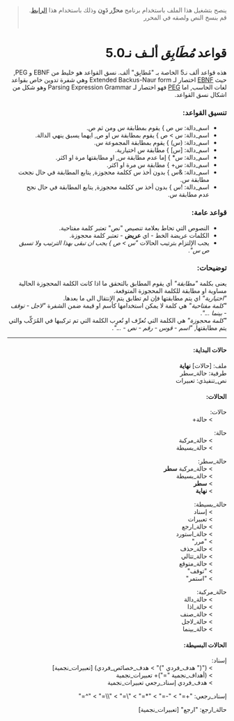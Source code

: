 <div dir = rtl>


> ينصح بتشغيل هذا الملف باستخدام برنامج **محرِّر دَوِن** وذلك باستخدام هذا [الرابط](https://app.dawin.io/). قم بنسخ النص ولصقه في المحرر  
&nbsp;

# قواعد *مُطَابِق* ألـف نـ5.0 

هذه قواعد ألف نـ5 الخاصة بـ "مُطابِق" ألف.
نسق القواعد هو خليط من EBNF و PEG, حيث [EBNF](https://en.wikipedia.org/wiki/Extended_Backus%E2%80%93Naur_form) اختصار لـ Extended Backus-Naur form وهي شفرة تدوين خاص بقواعد لغات الحاسب, اما [PEG](https://en.wikipedia.org/wiki/Parsing_expression_grammar)  فهو اختصار لـ Parsing Expression Grammar وهو شكل من اشكال نسق القواعد.

### تنسيق القواعد:  
- اسم_دالة: س ص } يقوم بمطابقة س ومن ثم ص.  
- اسم_دالة: س > ص } يقوم بمطابقة س او ص, ايهما يسبق ينهي الدالة.  
- اسم_دالة: (س) } يقوم بمطابقة المجموعة س.  
- اسم_دالة: [س] } مطابقة س اختيارية.   
- اسم_دالة: س* } إما عدم مطابقة س, او مطابقتها مرة او اكثر.  
- اسم_دالة: س+ } مطابقة س مرة او اكثر.
- اسم_دالة: &س } بدون أخذ س ككلمة محجوزة, يتابع المطابقة في حال نجحت مطابقة س.  
- اسم_دالة: !س } بدون أخذ س ككلمة محجوزة, يتابع المطابقة في حال نجح عدم مطابقة س.  


### قواعد عامة:  
- النصوص التي تحاط بعلامة تنصيص "نص" تعتبر كلمة مفتاحية.  
- الكلمات عريضة الخط - اي **عريض** - تعتبر كلمة محجوزة. 
- يجب الإلتزام بترتيب الحالات *"س > ص } يجب ان تبقى بهذا الترتيب ولا تسبق ص س"*.   


### توضيحات:
يعنى بكلمة *"مطابقة"* أي يقوم المطابق بالتحقق ما اذا كانت الكلمة المحجوزة الحالية مساوية او مطابقة للكلمة المحجوزة المتوقعة.  
*"اختيارية"* اي يتم مطابقتها فإن لم تطابق يتم الإنتقال الى ما بعدها.  
*"كلمة مفتاحية"* هي كلمة لا يمكن استخدامها كأسم او قيمة ضمن الشفرة *"لاجل - توقف - بينما ..."*.  
*"كلمة محجوزة"* هي الكلمة التي تُعرِّف او تُعرِب الكلمة التي تم تركيبها في المُرَكِّب والتي يتم مطابقتها, *"اسم - قوس - رقم - نص - ..."*.  

---
#### حالات البداية:
ملف: [حالات] **نهاية**  
طرفية: حالة_سطر  
نص_تنفيذي: تعبيرات  

#### الحالات:
حالات:  
&emsp;&emsp;  > حالة+  

حالة:   
&emsp;&emsp;  > حالة_مركبة   
&emsp;&emsp;  > حالة_بسيطة    

حالة_سطر:  
&emsp;&emsp;  > حالة_مركبة **سطر**  
&emsp;&emsp;  > حالة_بسيطة  
&emsp;&emsp;  > **سطر**  
&emsp;&emsp;  > **نهاية**  

حالة_بسيطة:   
&emsp;&emsp; > إسناد    
&emsp;&emsp;  > تعبيرات  
&emsp;&emsp;  > حالة_ارجع  
&emsp;&emsp;  > حالة_استورد  
&emsp;&emsp;  > "مرر"  
&emsp;&emsp;  > حالة_حذف  
&emsp;&emsp;  > حالة_تتالي  
&emsp;&emsp;  > حالة_متوقع  
&emsp;&emsp;  > "توقف"  
&emsp;&emsp;  > "استمر"  

حالة_مركبة:  
&emsp;&emsp; > حالة_دالة   
&emsp;&emsp; > حالة_اذا   
&emsp;&emsp; > حالة_صنف  
&emsp;&emsp; > حالة_لاجل  
&emsp;&emsp; > حالة_بينما  


#### الحالات البسيطة:  
إسناد:   
&emsp;&emsp; > ("(" هدف_فردي ")" > هدف_خصائص_فردي) [تعبيرات_نجمية]  
&emsp;&emsp; > (أهداف_نجمية "=")+ تعبيرات_نجمية  
&emsp;&emsp; > هدف_فردي إسناد_رجعي تعبيرات_نجمية  

إسناد_رجعي:  "+=" > "-=" > "*=" > "\\=" > "\\\\=" > "^="


حالة_ارجع: "ارجع" [تعبيرات_نجمية]



</div>